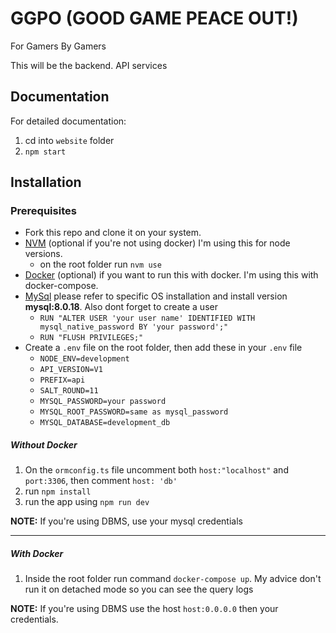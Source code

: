# GGPO (GOOD GAME PEACE OUT!)

For Gamers By Gamers

This will be the backend. API services

## Documentation

For detailed documentation:
1. cd into `website` folder
2. `npm start`

## Installation

### Prerequisites
  - Fork this repo and clone it on your system.
  - [NVM](https://github.com/nvm-sh/nvm) (optional if you're not using docker) I'm using this for node versions.
    - on the root folder run `nvm use`
  - [Docker](https://www.docker.com/get-started) (optional) if you want to run this with docker. I'm using this with docker-compose.
  - [MySql](https://www.mysql.com/) please refer to specific OS installation and install version **mysql:8.0.18**. Also dont forget to create a user 
    - `RUN "ALTER USER 'your user name' IDENTIFIED WITH mysql_native_password BY 'your password';"` 
    - `RUN "FLUSH PRIVILEGES;"`
  - Create a `.env` file on the root folder, then add these in your `.env` file
     - `NODE_ENV=development`
     - `API_VERSION=V1`
     - `PREFIX=api`
     - `SALT_ROUND=11`
     - `MYSQL_PASSWORD=your password`
     - `MYSQL_ROOT_PASSWORD=same as mysql_password`
     - `MYSQL_DATABASE=development_db`

##### Without Docker

1. On the `ormconfig.ts` file uncomment both `host:"localhost"` and `port:3306`, then comment `host: 'db'`
2. run `npm install`
3. run the app using `npm run dev`

**NOTE:** If you're using DBMS, use your mysql credentials

--- 

##### With Docker

1. Inside the root folder run command `docker-compose up`. My advice don't run it on detached mode so you can see the query logs

**NOTE:** If you're using DBMS use the host `host:0.0.0.0` then your credentials.
